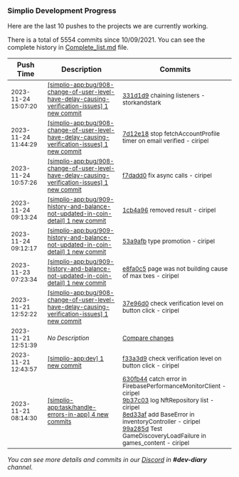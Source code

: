 
### Simplio Development Progress

Here are the last 10 pushes to the projects we are currently working.

There is a total of 5554 commits since 10/09/2021. You can see the complete history in
 [Complete_list.md](Complete_list.md) file.

| Push Time | Description | Commits |
| --- | --- | --- |
| <sub>2023-11-24 15:07:20</sub> | <sub>[[simplio-app:bug/908-change-of-user-level-have-delay-causing-verification-issues] 1 new commit](https://github.com/SimplioOfficial/simplio-app/commit/331d1d9dfd62854cae3fd1bc8d760bfa3e33e662)</sub> | <sub>[331d1d9](https://github.com/SimplioOfficial/simplio-app/commit/331d1d9dfd62854cae3fd1bc8d760bfa3e33e662) chaining listeners - storkandstark</sub> |
| <sub>2023-11-24 11:44:29</sub> | <sub>[[simplio-app:bug/908-change-of-user-level-have-delay-causing-verification-issues] 1 new commit](https://github.com/SimplioOfficial/simplio-app/commit/7d12e18c82d6047b2f79585961a7ec53073567f4)</sub> | <sub>[7d12e18](https://github.com/SimplioOfficial/simplio-app/commit/7d12e18c82d6047b2f79585961a7ec53073567f4) stop fetchAccountProfile timer on email verified - ciripel</sub> |
| <sub>2023-11-24 10:57:26</sub> | <sub>[[simplio-app:bug/908-change-of-user-level-have-delay-causing-verification-issues] 1 new commit](https://github.com/SimplioOfficial/simplio-app/commit/f7dadd03ff104db4c53a3290bf5ad9844f96fdb3)</sub> | <sub>[f7dadd0](https://github.com/SimplioOfficial/simplio-app/commit/f7dadd03ff104db4c53a3290bf5ad9844f96fdb3) fix async calls - ciripel</sub> |
| <sub>2023-11-24 09:13:24</sub> | <sub>[[simplio-app:bug/909-history-and-balance-not-updated-in-coin-detail] 1 new commit](https://github.com/SimplioOfficial/simplio-app/commit/1cb4a965e163d377f92fd0a8507405eaf227b166)</sub> | <sub>[1cb4a96](https://github.com/SimplioOfficial/simplio-app/commit/1cb4a965e163d377f92fd0a8507405eaf227b166) removed result - ciripel</sub> |
| <sub>2023-11-24 09:12:17</sub> | <sub>[[simplio-app:bug/909-history-and-balance-not-updated-in-coin-detail] 1 new commit](https://github.com/SimplioOfficial/simplio-app/commit/53a9afb9d3f137992140df018672868ffabe85cb)</sub> | <sub>[53a9afb](https://github.com/SimplioOfficial/simplio-app/commit/53a9afb9d3f137992140df018672868ffabe85cb) type promotion - ciripel</sub> |
| <sub>2023-11-23 07:23:34</sub> | <sub>[[simplio-app:bug/909-history-and-balance-not-updated-in-coin-detail] 1 new commit](https://github.com/SimplioOfficial/simplio-app/commit/e8fa0c5164db8a711af098cdb1b2fbfe693ea2c4)</sub> | <sub>[e8fa0c5](https://github.com/SimplioOfficial/simplio-app/commit/e8fa0c5164db8a711af098cdb1b2fbfe693ea2c4) page was not building cause of max txes - ciripel</sub> |
| <sub>2023-11-21 12:52:22</sub> | <sub>[[simplio-app:bug/908-change-of-user-level-have-delay-causing-verification-issues] 1 new commit](https://github.com/SimplioOfficial/simplio-app/commit/37e96d09c7960829dc6b994fe925ff798aab9a8e)</sub> | <sub>[37e96d0](https://github.com/SimplioOfficial/simplio-app/commit/37e96d09c7960829dc6b994fe925ff798aab9a8e) check verification level on button click - ciripel</sub> |
| <sub>2023-11-21 12:51:39</sub> | <sub>_No Description_</sub> | <sub>[Compare changes](https://github.com/SimplioOfficial/simplio-app/compare/f33a3d991e1f...d3002574d639)</sub> |
| <sub>2023-11-21 12:43:57</sub> | <sub>[[simplio-app:dev] 1 new commit](https://github.com/SimplioOfficial/simplio-app/commit/f33a3d991e1fa8b2ad82ed745a1c65b5fd7b6658)</sub> | <sub>[f33a3d9](https://github.com/SimplioOfficial/simplio-app/commit/f33a3d991e1fa8b2ad82ed745a1c65b5fd7b6658) check verification level on button click - ciripel</sub> |
| <sub>2023-11-21 08:14:30</sub> | <sub>[[simplio-app:task/handle-errors-in-app] 4 new commits](https://github.com/SimplioOfficial/simplio-app/compare/630fb44fd74a^...99a285d00e05)</sub> | <sub>[630fb44](https://github.com/SimplioOfficial/simplio-app/commit/630fb44fd74a4badac5652f29a32eae6aaacd952) catch error in FirebasePerformanceMonitorClient - ciripel<br>[9b37c03](https://github.com/SimplioOfficial/simplio-app/commit/9b37c03fbcf1b66e35e970411ff70e0e95532bac) log NftRepository list - ciripel<br>[8ed33af](https://github.com/SimplioOfficial/simplio-app/commit/8ed33af8a79f93d7421e6cd486220585a8a621a8) add BaseError in inventoryController - ciripel<br>[99a285d](https://github.com/SimplioOfficial/simplio-app/commit/99a285d00e05956440487915ccd6089d3737f08f) Test GameDiscoveryLoadFailure in games_content - ciripel</sub> |

_You can see more details and commits in our [Discord](https://discord.gg/aKhjuwZmdP) in **#dev-diary** channel._
